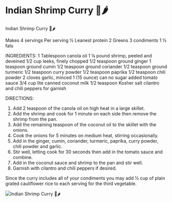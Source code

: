 # Indian Shrimp Curry 🍤🌶

Indian Shrimp Curry 🍤🌶

Makes 4 servings
Per serving
½ Leanest protein
2 Greens
3 condiments
1 ½ fats

INGREDIENTS:
1 Tablespoon canola oil
1 ¼ pound shrimp, peeled and deveined
1/2 cup leeks, finely chopped
1/2 teaspoon ground ginger
1 teaspoon ground cumin
1/2 teaspoon ground coriander
1/2 teaspoon ground turmeric
1/2 teaspoon curry powder
1/2 teaspoon paprika
1/2 teaspoon chili powder
2 cloves garlic, minced
1 (15 ounce) can no sugar added tomato sauce
3/4 cup lite canned coconut milk
1/2 teaspoon Kosher salt
cilantro and chili peppers for garnish

DIRECTIONS:
1. Add 2 teaspoon of the canola oil on high heat in a large skillet.
2. Add the shrimp and cook for 1 minute on each side then remove the shrimp from the pan.
3. Add the remaining teaspoon of the coconut oil to the skillet with the onions.
4. Cook the onions for 5 minutes on medium heat, stirring occasionally.
5. Add in the ginger, cumin, coriander, turmeric, paprika, curry powder, chili powder and garlic.
6. Stir well, letting cook for 30 seconds then add in the tomato sauce and combine.
7. Add in the coconut sauce and shrimp to the pan and stir well.
8. Garnish with cilantro and chili peppers if desired.

Since the curry includes all of your condiments you may add ½ cup of plain grated cauliflower rice to each serving for the third vegetable.

![Indian Shrimp Curry 🍤🌶](./Indian%20Shrimp%20Curry%20🍤🌶.png)

